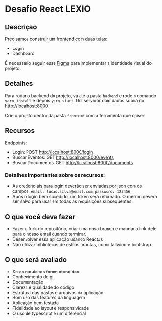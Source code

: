 # Desafio React LEXIO

## Descrição

Precisamos construir um frontend com duas telas:
- Login
- Dashboard

É necessário seguir esse [Figma](https://www.figma.com/file/gw8ytCOl1vVoq699slvaQB/Teste-de-desenvolvimento?node-id=1%3A3070) para implementar a identidade visual do projeto.

## Detalhes

Para rodar o backend do projeto, vá até a pasta `backend` e rode o comando `yarn install` e depois `yarn start`. Um servidor com dados subirá no [http://localhost:8000](http://localhost:8000)

Crie o projeto dentro da pasta `frontend` com a ferramenta que quiser!

## Recursos
Endpoints:
- Login: POST [http://localhost:8000/login](http://localhost:8000/login)
- Buscar Eventos: GET [http://localhost:8000/events](http://localhost:8000/events)
- Buscar Documentos: GET [http://localhost:8000/documents](http://localhost:8000/documents)

### Detalhes Importantes sobre os recursos:
- As credenciais para login deverão ser enviadas por json com os campos: `email: lucas.silva@email.com`, `password: 123456`
- Após o login bem sucedido, um token será retornado. O mesmo deverá ser salvo para usar em todas as requisições subsequentes.

## O que você deve fazer

-   Fazer o fork do repositório, criar uma nova branch e mandar o link dele para o nosso email quando terminar.
-   Desenvolver essa aplicação usando ReactJs
- Não utilizar bibliotecas de estilos prontas, como tailwind e bootstrap.

## O que será avaliado

-   Se os requisitos foram atendidos
-   Conhecimento de git
-   Documentação
-   Clareza e qualidade do código
-   Estrutura das pastas e arquivos da aplicação
-   Bom uso das features da linguagem
-   Aplicação bem testada
-   Fidelidade ao layout e responsividade
-   O uso de typescript é um diferencial